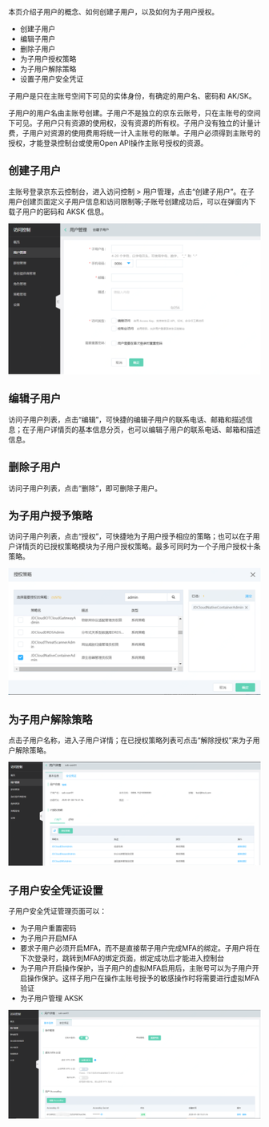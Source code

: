 本页介绍子用户的概念、如何创建子用户，以及如何为子用户授权。

- 创建子用户
- 编辑子用户
- 删除子用户
- 为子用户授权策略
- 为子用户解除策略
- 设置子用户安全凭证


子用户是只在主账号空间下可见的实体身份，有确定的用户名、密码和 AK/SK。

子用户的用户名由主账号创建。子用户不是独立的京东云账号，只在主账号的空间下可见。子用户只有资源的使用权，没有资源的所有权。子用户没有独立的计量计费，子用户对资源的使用费用将统一计入主账号的账单。子用户必须得到主账号的授权，才能登录控制台或使用Open API操作主账号授权的资源。


## 创建子用户

主账号登录京东云控制台，进入访问控制 > 用户管理，点击“创建子用户”。在子用户创建页面定义子用户信息和访问限制等;子账号创建成功后，可以在弹窗内下载子用户的密码和 AKSK 信息。

![创建子用户页面](../../../../image/IAM/SubUserManagement/createsubuser.png)


## 编辑子用户

访问子用户列表，点击“编辑”，可快捷的编辑子用户的联系电话、邮箱和描述信息；在子用户详情页的基本信息分页，也可以编辑子用户的联系电话、邮箱和描述信息。


## 删除子用户

访问子用户列表，点击“删除”，即可删除子用户。

## 为子用户授予策略

访问子用户列表，点击“授权”，可快捷地为子用户授予相应的策略；也可以在子用户详情页的已授权策略模块为子用户授权策略。最多可同时为一个子用户授权十条策略。

![子用户列表策略授权弹窗页面](../../../../image/IAM/SubUserManagement/grantsubuser.png)

## 为子用户解除策略

点击子用户名称，进入子用户详情；在已授权策略列表可点击“解除授权”来为子用户解除策略。

![子用户详情解绑策略页面](../../../../image/IAM/SubUserManagement/deletepolicy.png)

## 子用户安全凭证设置

子用户安全凭证管理页面可以：
- 为子用户重置密码
- 为子用户开启MFA
- 要求子用户必须开启MFA，而不是直接帮子用户完成MFA的绑定。子用户将在下次登录时，跳转到MFA的绑定页面，绑定成功后才能进入控制台
- 为子用户开启操作保护，当子用户的虚拟MFA启用后，主账号可以为子用户开启操作保护。这样子用户在操作主账号授予的敏感操作时将需要进行虚拟MFA验证
- 为子用户管理 AKSK

 ![子用户安全凭证页面](../../../../image/IAM/SubUserManagement/security.png)


